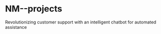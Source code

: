 # NM--projects
Revolutionizing customer support with an intelligent chatbot for automated assistance
